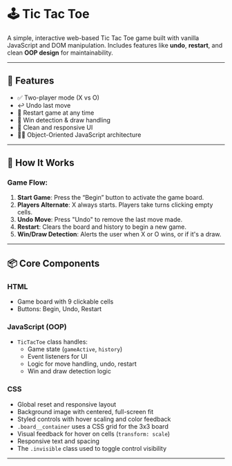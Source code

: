 # 🕹️ Tic Tac Toe

A simple, interactive web-based Tic Tac Toe game built with vanilla JavaScript and DOM manipulation. Includes features like **undo**, **restart**, and clean **OOP design** for maintainability.

---

## 🚀 Features

- ✅ Two-player mode (X vs O)
- ↩️ Undo last move
- 🔁 Restart game at any time
- 🎯 Win detection & draw handling
- 🎨 Clean and responsive UI
- 👨‍💻 Object-Oriented JavaScript architecture

---

## 🧠 How It Works

### Game Flow:
1. **Start Game**: Press the “Begin” button to activate the game board.
2. **Players Alternate**: X always starts. Players take turns clicking empty cells.
3. **Undo Move**: Press "Undo" to remove the last move made.
4. **Restart**: Clears the board and history to begin a new game.
5. **Win/Draw Detection**: Alerts the user when X or O wins, or if it's a draw.

---

## 📦 Core Components

### HTML
- Game board with 9 clickable cells
- Buttons: Begin, Undo, Restart

### JavaScript (OOP)
- `TicTacToe` class handles:
  - Game state (`gameActive`, `history`)
  - Event listeners for UI
  - Logic for move handling, undo, restart
  - Win and draw detection logic

### CSS
- Global reset and responsive layout
- Background image with centered, full-screen fit
- Styled controls with hover scaling and color feedback
- `.board__container` uses a CSS grid for the 3x3 board
- Visual feedback for hover on cells (`transform: scale`)
- Responsive text and spacing
- The `.invisible` class used to toggle control visibility
---
